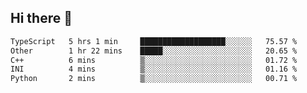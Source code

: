 ## Hi there 👋

 <!--START_SECTION:waka-->

```txt
TypeScript   5 hrs 1 min     ███████████████████░░░░░░   75.57 %
Other        1 hr 22 mins    █████░░░░░░░░░░░░░░░░░░░░   20.65 %
C++          6 mins          ▒░░░░░░░░░░░░░░░░░░░░░░░░   01.72 %
INI          4 mins          ▒░░░░░░░░░░░░░░░░░░░░░░░░   01.16 %
Python       2 mins          ▒░░░░░░░░░░░░░░░░░░░░░░░░   00.71 %
```

<!--END_SECTION:waka-->

<!--
**ValentinRapp/ValentinRapp** is a ✨ _special_ ✨ repository because its `README.md` (this file) appears on your GitHub profile.

Here are some ideas to get you started:

- 🔭 I’m currently working on ...
- 🌱 I’m currently learning ...
- 👯 I’m looking to collaborate on ...
- 🤔 I’m looking for help with ...
- 💬 Ask me about ...
- 📫 How to reach me: ...
- 😄 Pronouns: ...
- ⚡ Fun fact: ...
-->
